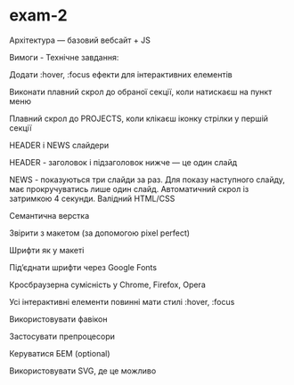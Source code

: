 # exam-2

Архітектура — базовий вебсайт + JS

Вимоги - Технічне завдання:

Додати :hover, :focus ефекти для інтерактивних елементів

Виконати плавний скрол до обраної секції, коли натискаєш на пункт меню

Плавний скрол до PROJECTS, коли клікаєш іконку стрілки у першій секції

HEADER і NEWS слайдери

HEADER - заголовок і підзаголовок нижче — це один слайд

NEWS - показуються три слайди за раз. Для показу наступного слайду, має прокручуватись лише один слайд. Автоматичний скрол із затримкою 4 секунди.
Валідний HTML/CSS

Семантична верстка

Звірити з макетом (за допомогою pixel perfect) 

Шрифти як у макеті

Під’єднати шрифти через Google Fonts

Кросбраузерна сумісність у Chrome, Firefox, Opera

Усі інтерактивні елементи повинні мати стилі :hover, :focus

Використовувати фавікон

Застосувати препроцесори

Керуватися БЕМ (optional)

Використовувати SVG, де це можливо

